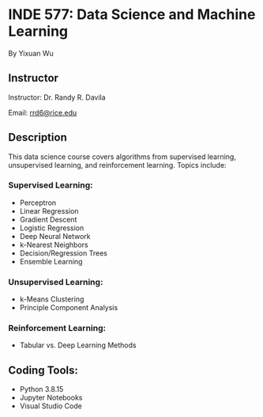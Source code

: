 # INDE 577: Data Science and Machine Learning
By Yixuan Wu

## Instructor
Instructor: Dr. Randy R. Davila

Email: rrd6@rice.edu

## Description
This data science course covers algorithms from supervised learning, unsupervised learning, and reinforcement learning. 
Topics include:
### Supervised Learning:
- Perceptron
- Linear Regression
- Gradient Descent
- Logistic Regression
- Deep Neural Network
- k-Nearest Neighbors
- Decision/Regression Trees
- Ensemble Learning

### Unsupervised Learning:
- k-Means Clustering
- Principle Component Analysis

### Reinforcement Learning:
- Tabular vs. Deep Learning Methods

## Coding Tools:
- Python 3.8.15
- Jupyter Notebooks
- Visual Studio Code
